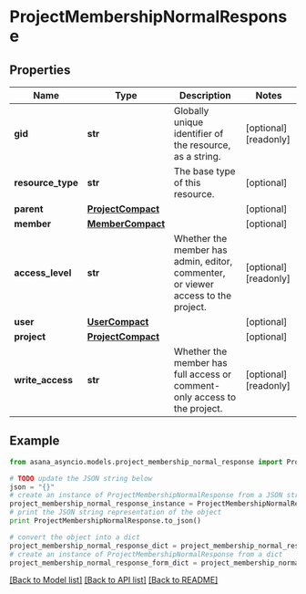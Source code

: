 # ProjectMembershipNormalResponse


## Properties

Name | Type | Description | Notes
------------ | ------------- | ------------- | -------------
**gid** | **str** | Globally unique identifier of the resource, as a string. | [optional] [readonly] 
**resource_type** | **str** | The base type of this resource. | [optional] 
**parent** | [**ProjectCompact**](ProjectCompact.md) |  | [optional] 
**member** | [**MemberCompact**](MemberCompact.md) |  | [optional] 
**access_level** | **str** | Whether the member has admin, editor, commenter, or viewer access to the project. | [optional] [readonly] 
**user** | [**UserCompact**](UserCompact.md) |  | [optional] 
**project** | [**ProjectCompact**](ProjectCompact.md) |  | [optional] 
**write_access** | **str** | Whether the member has full access or comment-only access to the project. | [optional] [readonly] 

## Example

```python
from asana_asyncio.models.project_membership_normal_response import ProjectMembershipNormalResponse

# TODO update the JSON string below
json = "{}"
# create an instance of ProjectMembershipNormalResponse from a JSON string
project_membership_normal_response_instance = ProjectMembershipNormalResponse.from_json(json)
# print the JSON string representation of the object
print ProjectMembershipNormalResponse.to_json()

# convert the object into a dict
project_membership_normal_response_dict = project_membership_normal_response_instance.to_dict()
# create an instance of ProjectMembershipNormalResponse from a dict
project_membership_normal_response_form_dict = project_membership_normal_response.from_dict(project_membership_normal_response_dict)
```
[[Back to Model list]](../README.md#documentation-for-models) [[Back to API list]](../README.md#documentation-for-api-endpoints) [[Back to README]](../README.md)


